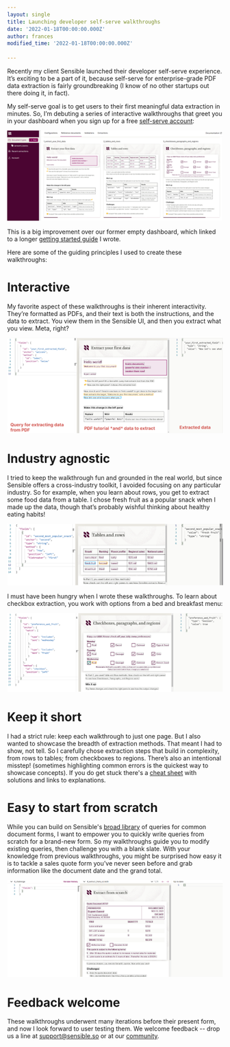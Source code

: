 ```yaml
---
layout: single
title: Launching developer self-serve walkthroughs
date: '2022-01-18T00:00:00.000Z'
author: frances
modified_time: '2022-01-18T00:00:00.000Z'

---
```







Recently my client Sensible launched their developer self-serve experience. It’s exciting to be a part of it, because self-serve for enterprise-grade PDF data extraction is fairly groundbreaking (I know of no other startups out there doing it, in fact). 

My self-serve goal is to get users to their first meaningful data extraction in minutes. So, I’m debuting a series of interactive walkthroughs that greet you in your dashboard when you sign up for a free [self-serve account](https://app.sensible.so/register/):

![image](/assets/images/sensi_walkthroughs.png)

This is a big improvement over our former empty dashboard, which linked to a longer [getting started guide](https://docs.sensible.so/docs/quickstart) I wrote.

Here are some of the guiding principles I used to create these walkthroughs:

Interactive
====
My favorite aspect of these walkthroughs is their inherent interactivity.  They’re formatted as PDFs, and their text is both the instructions, and the data to extract. You view them in the Sensible UI, and then you extract what you view. Meta, right?

![image](/assets/images/sensi_interactive.png)


Industry agnostic
====
I tried to keep the walkthrough fun and grounded in the real world, but since Sensible offers a cross-industry toolkit, I avoided focusing on any particular industry. So for example, when you learn about rows, you get to extract some food data from a table. I chose fresh fruit as a popular snack when I made up the data, though that’s probably wishful thinking about healthy eating habits!

![image](/assets/images/sensi_table.png)


I must have been hungry when I wrote these walkthroughs. To learn about checkbox extraction, you work with options from a bed and breakfast menu:

![image](/assets/images/sensi_checkbox.png)

Keep it short
====

I had a strict rule: keep each walkthrough to just one page. But I also wanted to showcase the breadth of extraction methods. That meant I had to show, not tell. So I carefully chose extraction steps that build in complexity, from rows to tables; from checkboxes to regions. There’s also an intentional misstep! (sometimes highlighting common errors is the quickest way to showcase concepts).  If you do get stuck there's a [cheat sheet](https://docs.sensible.so/docs/cheat) with solutions and links to explanations.


Easy to start from scratch
===

While you can build on Sensible's [broad library](https://github.com/sensible-hq/sensible-configuration-library) of queries for common document forms, I want to empower you to quickly write queries from scratch for a brand-new form. So my walkthroughs guide you to modify existing queries, then challenge you with a blank slate. With your knowledge from previous walkthroughs, you might be surprised how easy it is to tackle a sales quote form you’ve never seen before and grab information like the document date and the grand total.

![image](/assets/images/sensi_scratch.png) 


Feedback welcome
====

These walkthroughs underwent many iterations before their present form, and now I look forward to user testing them. We welcome feedback -- drop us a line at support@sensible.so or at our [community](https://community.sensible.so/).


